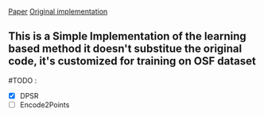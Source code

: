 [Paper](https://arxiv.org/abs/2106.03452)
[Original implementation](https://github.com/autonomousvision/shape_as_points)
## This is a Simple Implementation of the learning based method it doesn't substitue the original code, it's customized for training on OSF dataset

#TODO : 
- [x] DPSR
- [ ] Encode2Points